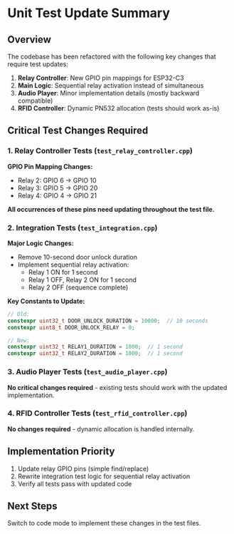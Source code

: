 # Unit Test Update Summary

## Overview
The codebase has been refactored with the following key changes that require test updates:

1. **Relay Controller**: New GPIO pin mappings for ESP32-C3
2. **Main Logic**: Sequential relay activation instead of simultaneous
3. **Audio Player**: Minor implementation details (mostly backward compatible)
4. **RFID Controller**: Dynamic PN532 allocation (tests should work as-is)

## Critical Test Changes Required

### 1. Relay Controller Tests (`test_relay_controller.cpp`)
**GPIO Pin Mapping Changes:**
- Relay 2: GPIO 6 → GPIO 10
- Relay 3: GPIO 5 → GPIO 20
- Relay 4: GPIO 4 → GPIO 21

**All occurrences of these pins need updating throughout the test file.**

### 2. Integration Tests (`test_integration.cpp`)
**Major Logic Changes:**
- Remove 10-second door unlock duration
- Implement sequential relay activation:
  - Relay 1 ON for 1 second
  - Relay 1 OFF, Relay 2 ON for 1 second
  - Relay 2 OFF (sequence complete)

**Key Constants to Update:**
```cpp
// Old:
constexpr uint32_t DOOR_UNLOCK_DURATION = 10000;  // 10 seconds
constexpr uint8_t DOOR_UNLOCK_RELAY = 0;

// New:
constexpr uint32_t RELAY1_DURATION = 1000;  // 1 second
constexpr uint32_t RELAY2_DURATION = 1000;  // 1 second
```

### 3. Audio Player Tests (`test_audio_player.cpp`)
**No critical changes required** - existing tests should work with the updated implementation.

### 4. RFID Controller Tests (`test_rfid_controller.cpp`)
**No changes required** - dynamic allocation is handled internally.

## Implementation Priority
1. Update relay GPIO pins (simple find/replace)
2. Rewrite integration test logic for sequential relay activation
3. Verify all tests pass with updated code

## Next Steps
Switch to code mode to implement these changes in the test files.